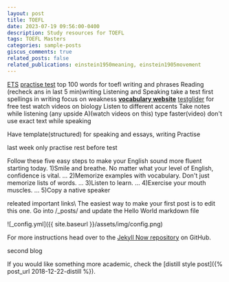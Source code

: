 ```yaml
---
layout: post
title: TOEFL
date: 2023-07-19 09:56:00-0400
description: Study resources for TOEFL
tags: TOEFL Masters
categories: sample-posts
giscus_comments: true
related_posts: false
related_publications: einstein1950meaning, einstein1905movement
---
```

[ETS](https://www.ets.org/)
[practise test](https://www.ets.org/toefl.html)
top 100 words for toefl writing
and phrases
Reading (recheck ans in last 5 min)writing Listening and Speaking
take a test first
spellings in writing
focus on weakness
[**vocabulary website**](https://www.vocabulary.com/play/)
[testglider](https://www.testglider.com/) for free test
watch videos on biology
Listen to different accents
Take notes while listening (any upside A)(watch videos on this)
type faster(video)
don't use exact text while speaking

Have template(structured) for speaking and essays, writing
Practise

last week only practise
rest before test


Follow these five easy steps to make your English sound more fluent starting today.
1)Smile and breathe. No matter what your level of English, confidence is vital. ...
2)Memorize examples with vocabulary. Don't just memorize lists of words. ...
3)Listen to learn. ...
4)Exercise your mouth muscles. ...
5)Copy a native speaker


 releated important links\\
The easiest way to make your first post is to edit this one. Go into /_posts/ and update the Hello World markdown file


![_config.yml]({{ site.baseurl }}/assets/img/config.png)

For more instructions head over to the [Jekyll Now repository](https://github.com/barryclark/jekyll-now) on GitHub.


second blog



 If you would like something more academic, check the [distill style post]({% post_url 2018-12-22-distill %}).
